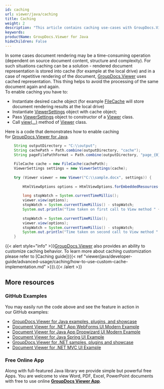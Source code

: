 ```yaml
---
id: caching
url: viewer/java/caching
title: Caching
weight: 2
description: "This article contains caching use-cases with GroupDocs.Viewer within your Java applications."
keywords: 
productName: GroupDocs.Viewer for Java
hideChildren: False
---
```

In some cases document rendering may be a time-consuming operation (dependent on source document content, structure and complexity). For such situations caching can be a solution - rendered document representation is stored into cache (for example at the local drive) and in a case of repetitive rendering of the document, [GroupDocs.Viewer](https://products.groupdocs.com/viewer) uses cached representation. This thing helps to avoid the processing of the same document again and again.  
To enable caching you have to:

*   Instantiate desired cache object (for example [FileCache](https://apireference.groupdocs.com/viewer/java/com.groupdocs.viewer.caching/FileCache) will store document rendering results at the local drive)
*   Instantiate [ViewerSettings](https://apireference.groupdocs.com/viewer/java/com.groupdocs.viewer/ViewerSettings) object with cache object;
*   Pass [ViewerSettings](https://apireference.groupdocs.com/viewer/java/com.groupdocs.viewer/ViewerSettings) object to constructor of a [Viewer](https://apireference.groupdocs.com/viewer/java/com.groupdocs.viewer/Viewer) class.
*   Call [view(...)](https://apireference.groupdocs.com/viewer/java/com.groupdocs.viewer/Viewer#view(com.groupdocs.viewer.options.ViewOptions)) method of [Viewer](https://apireference.groupdocs.com/viewer/java/com.groupdocs.viewer/Viewer) class.

Here is a code that demonstrates how to enable caching for [GroupDocs.Viewer for Java](https://products.groupdocs.com/viewer/java). 

```java
    String outputDirectory = "C:\\output";
    String cachePath = Path.combine(outputDirectory, "cache");
    String pageFilePathFormat = Path.combine(outputDirectory, "page_{0}.html");
    
    FileCache cache = new FileCache(cachePath);
    ViewerSettings settings = new ViewerSettings(cache);
    
    try (Viewer viewer = new Viewer("C:\\sample.docx", settings)) {
        
        HtmlViewOptions options = HtmlViewOptions.forEmbeddedResources(pageFilePathFormat);
        
        long stopWatch = System.currentTimeMillis();
        viewer.view(options);
        stopWatch = System.currentTimeMillis() - stopWatch;
        System.out.println("Time taken on first call to View method " + stopWatch + " (ms).");
        
        stopWatch = System.currentTimeMillis();
        viewer.view(options);
        stopWatch = System.currentTimeMillis() - stopWatch;
        System.out.println("Time taken on second call to View method " + stopWatch + " (ms).");
    }
```

{{< alert style="info" >}}[GroupDocs.Viewer](https://products.groupdocs.com/viewer) also provides an ability to customize caching behavior. To learn more about caching customization please refer to [Caching guide]({{< ref "viewer/java/developer-guide/advanced-usage/caching/how-to-use-custom-cache-implementation.md" >}}).{{< /alert >}}

## More resources
### GitHub Examples
You may easily run the code above and see the feature in action in our GitHub examples:
*   [GroupDocs.Viewer for Java examples, plugins, and showcase](https://github.com/groupdocs-viewer/GroupDocs.Viewer-for-Java)
*   [Document Viewer for .NET App WebForms UI Modern Example](https://github.com/groupdocs-viewer/GroupDocs.Viewer-for-.NET-WebForms)    
*   [Document Viewer for Java App Dropwizard UI Modern Example](https://github.com/groupdocs-viewer/GroupDocs.Viewer-for-Java-Dropwizard)    
*   [Document Viewer for Java Spring UI Example](https://github.com/groupdocs-viewer/GroupDocs.Viewer-for-Java-Spring)
*   [GroupDocs.Viewer for .NET samples, plugins and showcase](https://github.com/groupdocs-viewer/GroupDocs.Viewer-for-.NET)
*   [Document Viewer for .NET MVC UI Example](https://github.com/groupdocs-viewer/GroupDocs.Viewer-for-Java-MVC)     

### Free Online App
Along with full-featured Java library we provide simple but powerful free Apps.
You are welcome to view Word, PDF, Excel, PowerPoint documents with free to use online **[GroupDocs Viewer App](https://products.groupdocs.app/viewer)**.